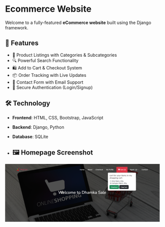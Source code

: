 # Ecommerce Website
Welcome to a fully-featured **eCommerce website** built using the Django framework. 

## 🚀 Features

- 🧾 Product Listings with Categories & Subcategories
- 🔍 Powerful Search Functionality
- 🛍️ Add to Cart & Checkout System
- 📦 Order Tracking with Live Updates
- 📧 Contact Form with Email Support
- 🔐 Secure Authentication (Login/Signup)

## 🛠️ Technology

- **Frontend**: HTML, CSS, Bootstrap, JavaScript
- **Backend**: Django, Python  
- **Database**: SQLite

- ## 🖼️ Homepage Screenshot

![Homepage](images/output.png)
 

